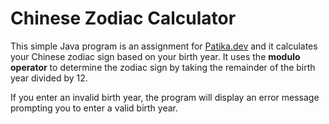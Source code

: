 # Chinese Zodiac Calculator 
This simple Java program is an assignment for [Patika.dev](https://patika.dev) and it calculates your Chinese zodiac sign based on your birth year. It uses the **modulo operator** to determine the zodiac sign by taking the remainder of the birth year divided by 12.

If you enter an invalid birth year, the program will display an error message prompting you to enter a valid birth year.